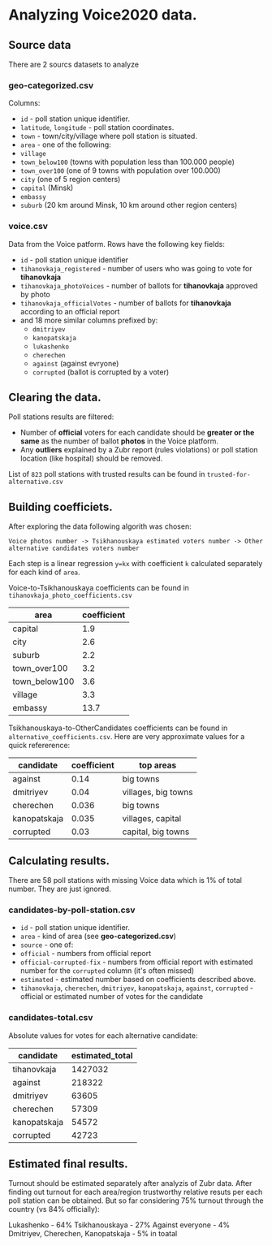 # Analyzing Voice2020 data.


## Source data

There are 2 sourcs datasets to analyze


### geo-categorized.csv

Columns: 
* `id` - poll station unique identifier.
* `latitude`, `longitude` - poll station coordinates.
* `town` - town/city/village where poll station is situated.
* `area` - one of the following:
 * `village`
 * `town_below100` (towns with population less than 100.000 people)
 * `town_over100` (one of 9 towns with population over 100.000)
 * `city` (one of 5 region centers)
 * `capital` (Minsk)
 * `embassy`
 * `suburb` (20 km around Minsk, 10 km around other region centers)

### voice.csv

Data from the Voice patform. Rows have the following key fields:
* `id` - poll station unique identifier
* `tihanovkaja_registered` - number of users who was going to vote for **tihanovkaja**
* `tihanovkaja_photoVoices` - number of ballots for **tihanovkaja** approved by photo
* `tihanovkaja_officialVotes` - number of ballots for **tihanovkaja** according to an official report
* and 18 more similar columns prefixed by:
  * `dmitriyev`
  * `kanopatskaja`
  * `lukashenko`
  * `cherechen` 
  * `against` (against evryone)
  * `corrupted` (ballot is corrupted by a voter)
  
 
  
## Clearing the data.

Poll stations results are filtered:
* Number of **official** voters for each candidate should be **greater or the same** as the number of ballot **photos** in the Voice platform.
* Any **outliers** explained by a Zubr report (rules violations) or poll station location (like hospital) should be removed.

List of `823` poll stations with trusted results can be found in `trusted-for-alternative.csv` 

## Building coefficiets.
After exploring the data following algorith was chosen:
```
Voice photos number -> Tsikhanouskaya estimated voters number -> Other alternative candidates voters number
```

Each step is a linear regression `y=kx` with coefficient `k` calculated separately for each kind of `area`.

Voice-to-Tsikhanouskaya coefficients can be found in `tihanovkaja_photo_coefficients.csv`

|area|coefficient|
|---|---|
|capital|1.9|
|city|2.6|
|suburb|2.2|
|town_over100|3.2|
|town_below100|3.6|
|village|3.3|
|embassy|13.7|


Tsikhanouskaya-to-OtherCandidates coefficients can be found in `alternative_coefficients.csv`. Here are very approximate values for a quick refererence: 


|candidate|coefficient|top areas|
|---|---|---|
|against|0.14|big towns|
|dmitriyev|0.04|villages, big towns|
|cherechen|0.036|big towns|
|kanopatskaja|0.035|villages, capital|
|corrupted|0.03|capital, big towns|


## Calculating results.

There are 58 poll stations with missing Voice data which is 1% of total number. They are just ignored.

### candidates-by-poll-station.csv

* `id` - poll station unique identifier.
* `area` - kind of area (see **geo-categorized.csv**)
* `source` - one of:
 * `official` - numbers from official report
 * `official-corrupted-fix` - numbers from official report with estimated number for the `corrupted` column (it's often missed)
 * `estimated` - estimated number based on coefficients described above.
* `tihanovkaja`, `cherechen`,	`dmitriyev`,	`kanopatskaja`, `against`, `corrupted` - official or estimated number of votes for the candidate

### candidates-total.csv

Absolute values for votes for each alternative candidate:

|candidate|estimated_total|
|---|---|
|tihanovkaja|1427032|
|against|218322|
|dmitriyev|63605|
|cherechen|57309|
|kanopatskaja|54572|
|corrupted|42723|

## Estimated final results.

Turnout should be estimated separately after analyzis of Zubr data. After finding out turnout for each area/region trustworthy relative resuts per each poll station can be obtained. But so far considering 75% turnout through the country (vs 84% officially):

Lukashenko - 64%
Tsikhanouskaya - 27%
Against everyone - 4%
Dmitriyev, Cherechen, Kanopatskaja - 5% in toatal 

